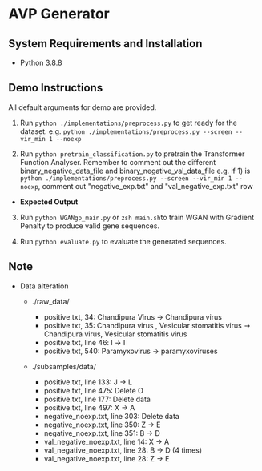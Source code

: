 # AVP Generator

## System Requirements and Installation
- Python 3.8.8

## Demo Instructions
All default arguments for demo are provided.

1) Run `python ./implementations/preprocess.py` to get ready for the dataset.
  e.g. `python ./implementations/preprocess.py --screen --vir_min 1 --noexp`

2) Run `python pretrain_classification.py` to pretrain the Transformer Function Analyser.
  Remember to comment out the different binary_negative_data_file and binary_negative_val_data_file
  e.g. if 1) is `python ./implementations/preprocess.py --screen --vir_min 1 --noexp`, comment out "negative_exp.txt" and "val_negative_exp.txt" row
  - **Expected Output**

3) Run `python WGANgp_main.py` or `zsh main.sh`to train WGAN with Gradient Penalty to produce valid gene sequences.

3) Run `python evaluate.py` to evaluate the generated sequences.

## Note
- Data alteration
  - ./raw_data/
    - positive.txt, 34: Chandipura Virus → Chandipura virus
    - positive.txt, 35: Chandipura virus , Vesicular stomatitis virus → Chandipura virus, Vesicular stomatitis virus
    - positive.txt, line 46: l → I
    - positive.txt, 540: Paramyxovirus → paramyxoviruses

  - ./subsamples/data/
    - positive.txt, line 133: J → L
    - positive.txt, line 475: Delete O
    - positive.txt, line 177: Delete data
    - positive.txt, line 497: X → A
    - negative_noexp.txt, line 303: Delete data
    - negative_noexp.txt, line 350: Z → E
    - negative_noexp.txt, line 351: B → D
    - val_negative_noexp.txt, line 14: X → A
    - val_negative_noexp.txt, line 28: B → D (4 times)
    - val_negative_noexp.txt, line 28: Z → E